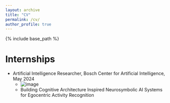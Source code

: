 ```yaml
---
layout: archive
title: "CV"
permalink: /cv/
author_profile: true
---
```


{% include base_path %}

Internships
======


* Artificial Intelligence Researcher, Bosch Center for Artificial Intelligence, May 2024
  * ![image](https://github.com/kauroy1994/home/assets/57400980/8891649c-c178-41b9-8182-18d9c138fc95)
  * Building Cognitive Architecture Inspired Neurosymbolic AI Systems for Egocentric Activity Recognition

